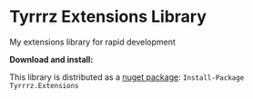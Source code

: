 # Tyrrrz Extensions Library

My extensions library for rapid development

**Download and install:**

This library is distributed as a [nuget package](https://www.nuget.org/packages/Tyrrrz.Extensions): `Install-Package Tyrrrz.Extensions`